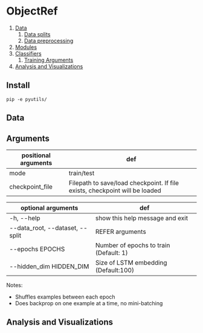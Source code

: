 # ObjectRef

1. [Data](#data)
    1. [Data splits](#data-splits)
    1. [Data preprocessing](#data-preprocessing)
2. [Modules](#modules)
3. [Classifiers](#classifiers)
    1. [Training Arguments](#training-arguments)
4. [Analysis and Visualizations](#analysis-and-visualization)

## Install

`pip -e pyutils/`

## Data

## Arguments

positional arguments| def
--- | ---
   mode     |   train/test
   checkpoint_file  |     Filepath to save/load checkpoint. If file exists, checkpoint will be loaded
   
optional arguments | def
--- | ---
  -h, --help | show this help message and exit
  --data_root, --dataset, --split  |  REFER arguments
  --epochs EPOCHS | Number of epochs to train (Default: 1)
  --hidden_dim HIDDEN_DIM |Size of LSTM embedding (Default:100)

Notes:
- Shuffles examples between each epoch
- Does backprop on one example at a time, no mini-batching

## Analysis and Visualizations
